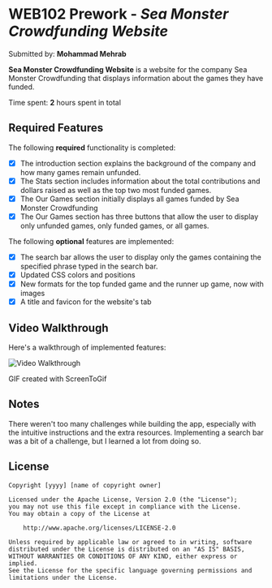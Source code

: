 # WEB102 Prework - *Sea Monster Crowdfunding Website*

Submitted by: **Mohammad Mehrab**

**Sea Monster Crowdfunding Website** is a website for the company Sea Monster Crowdfunding that displays information about the games they have funded.

Time spent: **2** hours spent in total

## Required Features

The following **required** functionality is completed:

* [x] The introduction section explains the background of the company and how many games remain unfunded.
* [x] The Stats section includes information about the total contributions and dollars raised as well as the top two most funded games.
* [x] The Our Games section initially displays all games funded by Sea Monster Crowdfunding
* [x] The Our Games section has three buttons that allow the user to display only unfunded games, only funded games, or all games.

The following **optional** features are implemented:

* [x] The search bar allows the user to display only the games containing the specified phrase typed in the search bar.
* [x] Updated CSS colors and positions
* [x] New formats for the top funded game and the runner up game, now with images
* [x] A title and favicon for the website's tab

## Video Walkthrough

Here's a walkthrough of implemented features:

<img src='https://imgur.com/a/MIHcbvR' title='Video Walkthrough' width='' alt='Video Walkthrough' />

<!-- Replace this with whatever GIF tool you used! -->
GIF created with ScreenToGif 
<!-- Recommended tools:
[Kap](https://getkap.co/) for macOS
[ScreenToGif](https://www.screentogif.com/) for Windows
[peek](https://github.com/phw/peek) for Linux. -->

## Notes

There weren't too many challenges while building the app, especially with the intuitive instructions and the extra resources. Implementing a search bar was a bit of a challenge, but I learned a lot from doing so.

## License

    Copyright [yyyy] [name of copyright owner]

    Licensed under the Apache License, Version 2.0 (the "License");
    you may not use this file except in compliance with the License.
    You may obtain a copy of the License at

        http://www.apache.org/licenses/LICENSE-2.0

    Unless required by applicable law or agreed to in writing, software
    distributed under the License is distributed on an "AS IS" BASIS,
    WITHOUT WARRANTIES OR CONDITIONS OF ANY KIND, either express or implied.
    See the License for the specific language governing permissions and
    limitations under the License.

